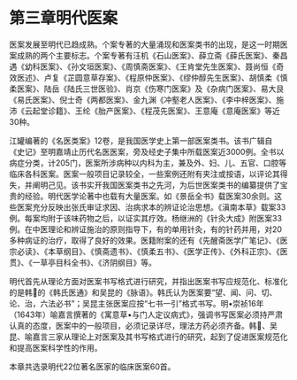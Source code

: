 # 第三章明代医案

医案发展至明代已趋成熟。个案专著的大量涌现和医案类书的出现，是这一时期医案成熟的两个主要标志。个案专著有汪机《石山医案》、薛立斋《薛氏医案》、秦昌遇《幼科医案》、《孙文垣医案》、《周慎斋医案》、《王肯堂先生医案》、聂尚恒《奇效医述》、卢复《芷圆意草存案》、《程原仲医案》、《缪仲醇先生医案》、胡慎柔《慎柔医案》、陆岳《陆氏三世医验》、肖京《伤寒门医案》及《杂病门医案》、易大艮《易氏医案》、倪士奇《两都医案》、金九渊《冲壑老人医案》、《李中梓医案》、施沛《云起堂诊籍》、王纶《胎产医案》、《程茂先医案》、王意庵《意庵医案》等近30种。

江罐编著的《名医类案》12卷，是我国医学史上第一部医案类书。该书广辑自《史记》至明嘉靖止历代名医医案，旁及经史子集中所载医案近3000例。全书以病症分类，计205门，医案所涉病种以内科为主，兼及外、妇、儿、五官、口腔等临床各科医案。医案一般项目记录较全，一些案例还附有夹注或按语，以评论其得失，并阐明己见。该书实开我国医案类书之先河，为后世医案类书的编纂提供了宝贵的经验。明代医学论著中也载有大量医案。如《景岳全书》载医案30余则。这些医案充分反映出张氏审证求因、治病求本的辨证论治思想。《滇南本草》载案33例。每案均附于该味药物之后，以证实其疗效。杨继洲的《针灸大成》附医案33例。在中医理论和辨证施治的原则指导下，有的单用针灸，有的针药并用，对20多种病证的治疗，取得了良好的效果。医籍附案的还有《先醒斋医学广笔记》、《医宗必读》、《本草纲目》、《慎斋遗书》、《慎柔五书》、《医学正传》、《外科正宗》、《医贯》、《一草亭目科全书》、《济阴纲目》等。

明代首先从理论方面对医案书写格式进行研究，并指出医案书写应规范化、标准化的是韩𢘅的《韩氏医通》和吴昆的《脉语》。韩氏认为医案要“望、闻、问、切、论、治，六法必书”；吴昆主张医案应按“七书一引”格式书写。明•崇祯16年（1643年）喻嘉言撰著的《寓意草•与门人定议病式》，强调书写医案必须持严肃认真的态度，医案中的一般项目，必须记录详尽，理法方药必须齐备。韩𢘅、吴昆、喻嘉言三家从理论上对医案及其书写格式进行的研究，起到了促进医案规范化和提高医案科学性的作用。

本章共选录明代22位著名医家的临床医案60首。
